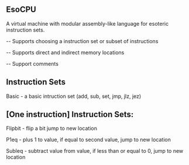 ## EsoCPU

A virtual machine with modular assembly-like language for esoteric instruction sets.

-- Supports choosing a instruction set or subset of instructions

-- Supports direct and indirect memory locations

-- Support comments

## Instruction Sets

Basic - a basic intruction set (add, sub, set, jmp, jlz, jez)

## [One instruction] Instruction Sets:

Flipbit - flip a bit jump to new location

P1eq - plus 1 to value, if equal to second value, jump to new location

Subleq - subtract value from value, if less than or equal to 0, jump to new location

